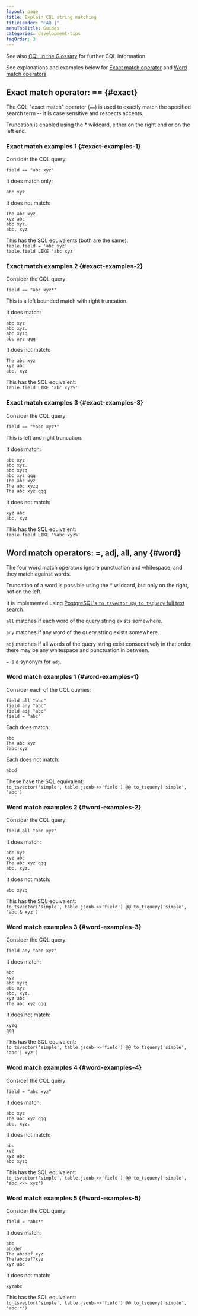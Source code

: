 ```yaml
---
layout: page
title: Explain CQL string matching
titleLeader: "FAQ |"
menuTopTitle: Guides
categories: development-tips
faqOrder: 3
---
```


See also [CQL in the Glossary](/reference/glossary/#cql) for further CQL information.

See explanations and examples below for
[Exact match operator](#exact) and [Word match operators](#word).

## Exact match operator: == {#exact}

The CQL "exact match" operator (`==`) is used to exactly match the specified search term --
it is case sensitive and respects accents.

Truncation is enabled using the \* wildcard, either on the right end or on the left end.

### Exact match examples 1 {#exact-examples-1}

Consider the CQL query:
```
field == "abc xyz"
```

It does match only:
```
abc xyz
```

It does not match:
```
The abc xyz
xyz abc
abc xyz.
abc, xyz
```

This has the SQL equivalents (both are the same):<br/>
`table.field = 'abc xyz'`<br/>
`table.field LIKE 'abc xyz'`

### Exact match examples 2 {#exact-examples-2}

Consider the CQL query:
```
field == "abc xyz*"
```

This is a left bounded match with right truncation.

It does match:
```
abc xyz
abc xyz.
abc xyzq
abc xyz qqq
```

It does not match:
```
The abc xyz
xyz abc
abc, xyz
```

This has the SQL equivalent:<br/>
`table.field LIKE 'abc xyz%'`

### Exact match examples 3 {#exact-examples-3}

Consider the CQL query:
```
field == "*abc xyz*"
```
This is left and right truncation.

It does match:
```
abc xyz
abc xyz.
abc xyzq
abc xyz qqq
The abc xyz
The abc xyzq
The abc xyz qqq
```

It does not match:
```
xyz abc
abc, xyz
```

This has the SQL equivalent:<br/>
`table.field LIKE '%abc xyz%'`

## Word match operators: =, adj, all, any {#word}

The four word match operators ignore punctuation and whitespace, and they match against words.

Truncation of a word is possible using the \* wildcard, but only on the right, not on the left.

It is implemented using [PostgreSQL's `to_tsvector @@ to_tsquery` full text search](https://www.postgresql.org/docs/current/functions-textsearch.html).

`all` matches if each word of the query string exists somewhere.

`any` matches if any word of the query string exists somewhere.

`adj` matches if all words of the query string exist consecutively in that order, there may be any whitespace and punctuation in between.

`=` is a synonym for `adj`.

### Word match examples 1 {#word-examples-1}

Consider each of the CQL queries:
```
field all "abc"
field any "abc"
field adj "abc"
field = "abc"
```

Each does match:
```
abc
The abc xyz
?abc!xyz
```

Each does not match:
```
abcd
```

These have the SQL equivalent:<br/>
`to_tsvector('simple', table.jsonb->>'field') @@ to_tsquery('simple', 'abc')`

### Word match examples 2 {#word-examples-2}

Consider the CQL query:
```
field all "abc xyz"
```

It does match:
```
abc xyz
xyz abc
The abc xyz qqq
abc, xyz.
```

It does not match:
```
abc xyzq
```

This has the SQL equivalent:<br/>
`to_tsvector('simple', table.jsonb->>'field') @@ to_tsquery('simple', 'abc & xyz')`

### Word match examples 3 {#word-examples-3}

Consider the CQL query:
```
field any "abc xyz"
```

It does match:
```
abc
xyz
abc xyzq
abc xyz
abc, xyz.
xyz abc
The abc xyz qqq
```

It does not match:
```
xyzq
qqq
```

This has the SQL equivalent:<br/>
`to_tsvector('simple', table.jsonb->>'field') @@ to_tsquery('simple', 'abc | xyz')`

### Word match examples 4 {#word-examples-4}

Consider the CQL query:
```
field = "abc xyz"
```

It does match:
```
abc xyz
The abc xyz qqq
abc, xyz.
```

It does not match:
```
abc
xyz
xyz abc
abc xyzq
```

This has the SQL equivalent:<br/>
`to_tsvector('simple', table.jsonb->>'field') @@ to_tsquery('simple', 'abc <-> xyz')`

### Word match examples 5 {#word-examples-5}

Consider the CQL query:
```
field = "abc*"
```

It does match:
```
abc
abcdef
The abcdef xyz
The!abcdef?xyz
xyz abc
```

It does not match:
```
xyzabc
```

This has the SQL equivalent:<br/>
`to_tsvector('simple', table.jsonb->>'field') @@ to_tsquery('simple', 'abc:*')`

